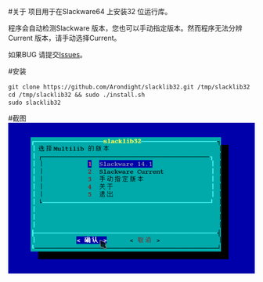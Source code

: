 #关于
项目用于在Slackware64 上安装32 位运行库。

程序会自动检测Slackware 版本，您也可以手动指定版本。然而程序无法分辨Current 版本，请手动选择Current。

如果BUG 请提交[Issues][id_Issues]。

[id_Issues]: https://github.com/Arondight/slacklib32/issues "点此提交问题"

#安装
```
git clone https://github.com/Arondight/slacklib32.git /tmp/slacklib32
cd /tmp/slacklib32 && sudo ./install.sh
sudo slacklib32
```

#截图
![截图1](screenshots/screenshot1.png?raw=true)

